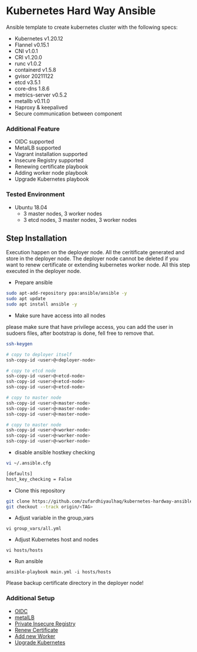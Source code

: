 # Kubernetes Hard Way Ansible
Ansible template to create kubernetes cluster with the following specs:
* Kubernetes v1.20.12
* Flannel v0.15.1
* CNI v1.0.1
* CRI v1.20.0
* runc v1.0.2
* containerd v1.5.8
* gvisor 20211122
* etcd v3.5.1
* core-dns 1.8.6
* metrics-server v0.5.2
* metallb v0.11.0
* Haproxy & keepalived
* Secure communication between component

### Additional Feature
* OIDC supported
* MetalLB supported
* Vagrant installation supported
* Insecure Registry supported
* Renewing certificate playbook
* Adding worker node playbook
* Upgrade Kubernetes playbook

### Tested Environment
* Ubuntu 18.04
    * 3 master nodes, 3 worker nodes
    * 3 etcd nodes, 3 master nodes, 3 worker nodes

## Step Installation
Execution happen on the deployer node. All the ceritificate generated and store in the deployer node. The deployer node cannot be deleted if you want to renew certificate or extending kubernetes worker node. All this step executed in the deployer node.

* Prepare ansible
```bash
sudo apt-add-repository ppa:ansible/ansible -y
sudo apt update
sudo apt install ansible -y
```
* Make sure have access into all nodes

please make sure that <user> have privilege access, you can add the user in sudoers files, after bootstrap is done, fell free to remove that.
```bash
ssh-keygen

# copy to deployer itself
ssh-copy-id <user>@<deployer-node>

# copy to etcd node
ssh-copy-id <user>@<etcd-node>
ssh-copy-id <user>@<etcd-node>
ssh-copy-id <user>@<etcd-node>

# copy to master node
ssh-copy-id <user>@<master-node>
ssh-copy-id <user>@<master-node>
ssh-copy-id <user>@<master-node>

# copy to master node
ssh-copy-id <user>@<worker-node>
ssh-copy-id <user>@<worker-node>
ssh-copy-id <user>@<worker-node>
```

* disable ansible hostkey checking
```bash
vi ~/.ansible.cfg

[defaults]
host_key_checking = False
```

* Clone this repository
```bash
git clone https://github.com/zufardhiyaulhaq/kubernetes-hardway-ansible.git
git checkout --track origin/<TAG>
```

* Adjust variable in the group_vars
```
vi group_vars/all.yml
```

* Adjust Kubernetes host and nodes
```
vi hosts/hosts
```

* Run ansible
```
ansible-playbook main.yml -i hosts/hosts
```

Please backup certificate directory in the deployer node!

### Additional Setup
* [OIDC](additional_setup/oidc.md)
* [metalLB](additional_setup/metallb.md)
* [Private Insecure Registry](additional_setup/insecure-registry.md)
* [Renew Certificate](renew-certificate.md)
* [Add new Worker](new-worker.md)
* [Upgrade Kubernetes](upgrade-kubernetes.md)
